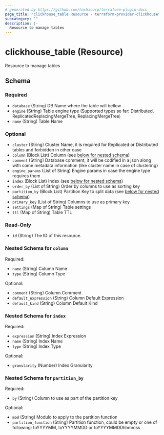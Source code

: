```yaml
---
# generated by https://github.com/hashicorp/terraform-plugin-docs
page_title: "clickhouse_table Resource - terraform-provider-clickhouse"
subcategory: ""
description: |-
  Resource to manage tables
---
```


# clickhouse_table (Resource)

Resource to manage tables



<!-- schema generated by tfplugindocs -->
## Schema

### Required

- `database` (String) DB Name where the table will bellow
- `engine` (String) Table engine type (Supported types so far: Distributed, ReplicatedReplacingMergeTree, ReplacingMergeTree)
- `name` (String) Table Name

### Optional

- `cluster` (String) Cluster Name, it is required for Replicated or Distributed tables and forbidden in other case
- `column` (Block List) Column (see [below for nested schema](#nestedblock--column))
- `comment` (String) Database comment, it will be codified in a json along with come metadata information (like cluster name in case of clustering)
- `engine_params` (List of String) Engine params in case the engine type requires them
- `index` (Block List) Index (see [below for nested schema](#nestedblock--index))
- `order_by` (List of String) Order by columns to use as sorting key
- `partition_by` (Block List) Partition Key to split data (see [below for nested schema](#nestedblock--partition_by))
- `primary_key` (List of String) Columns to use as primary key
- `settings` (Map of String) Table settings
- `ttl` (Map of String) Table TTL

### Read-Only

- `id` (String) The ID of this resource.

<a id="nestedblock--column"></a>
### Nested Schema for `column`

Required:

- `name` (String) Column Name
- `type` (String) Column Type

Optional:

- `comment` (String) Column Comment
- `default_expression` (String) Column Default Expression
- `default_kind` (String) Column Default Kind


<a id="nestedblock--index"></a>
### Nested Schema for `index`

Required:

- `expression` (String) Index Expression
- `name` (String) Index Name
- `type` (String) Index Type

Optional:

- `granularity` (Number) Index Granularity


<a id="nestedblock--partition_by"></a>
### Nested Schema for `partition_by`

Required:

- `by` (String) Column to use as part of the partition key

Optional:

- `mod` (String) Modulo to apply to the partition function
- `partition_function` (String) Partition function, could be empty or one of following: toYYYYMM, toYYYYMMDD or toYYYYMMDDhhmmss


